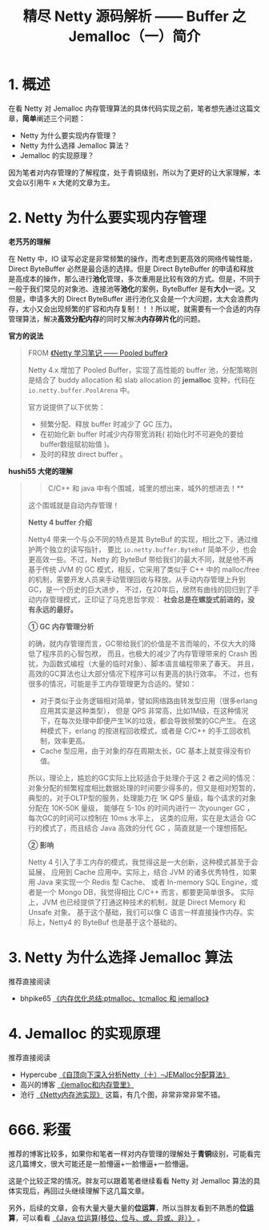 <div class="article-inner">

<header class="article-header">

<h1 class="article-title" itemprop="name">
精尽 Netty 源码解析 —— Buffer 之 Jemalloc（一）简介
</h1>

</header>

<div class="article-entry" itemprop="articleBody">

<!-- Table of Contents -->

<h1 id="1-概述"><a href="#1-概述" class="headerlink" title="1. 概述"></a>1. 概述</h1><p>在看 Netty 对 Jemalloc 内存管理算法的具体代码实现之前，笔者想先通过这篇文章，<strong>简单</strong>阐述三个问题：</p>
<ul>
<li>Netty 为什么要实现内存管理？</li>
<li>Netty 为什么选择 Jemalloc 算法？</li>
<li>Jemalloc 的实现原理？</li>
</ul>
<p>因为笔者对内存管理的了解程度，处于青铜级别，所以为了更好的让大家理解，本文会以引用牛 x 大佬的文章为主。</p>
<h1 id="2-Netty-为什么要实现内存管理"><a href="#2-Netty-为什么要实现内存管理" class="headerlink" title="2. Netty 为什么要实现内存管理"></a>2. Netty 为什么要实现内存管理</h1><p><strong>老艿艿的理解</strong></p>
<p>在 Netty 中，IO 读写必定是非常频繁的操作，而考虑到更高效的网络传输性能，Direct ByteBuffer 必然是最合适的选择。但是 Direct ByteBuffer 的申请和释放是高成本的操作，那么进行<strong>池化</strong>管理，多次重用是比较有效的方式。但是，不同于一般于我们常见的对象池、连接池等<strong>池化</strong>的案例，ByteBuffer 是有<strong>大小</strong>一说。又但是，申请多大的 Direct ByteBuffer 进行池化又会是一个大问题，太大会浪费内存，太小又会出现频繁的扩容和内存复制！！！所以呢，就需要有一个合适的内存管理算法，解决<strong>高效分配内存</strong>的同时又解决<strong>内存碎片化</strong>的问题。</p>
<p><strong>官方的说法</strong></p>
<blockquote>
<p>FROM <a href="https://skyao.gitbooks.io/learning-netty/content/buffer/pooled_buffer.html" rel="external nofollow noopener noreferrer" target="_blank">《Netty 学习笔记 —— Pooled buffer》</a></p>
<p>Netty 4.x 增加了 Pooled Buffer，实现了高性能的 buffer 池，分配策略则是结合了 buddy allocation 和 slab allocation 的 <strong>jemalloc</strong> 变种，代码在<code>io.netty.buffer.PoolArena</code> 中。</p>
<p>官方说提供了以下优势：</p>
<ul>
<li>频繁分配、释放 buffer 时减少了 GC 压力。</li>
<li>在初始化新 buffer 时减少内存带宽消耗( 初始化时不可避免的要给buffer数组赋初始值 )。</li>
<li>及时的释放 direct buffer 。</li>
</ul>
</blockquote>
<p><strong>hushi55 大佬的理解</strong></p>
<blockquote>
<blockquote>
<p>C/C++ 和 java 中有个围城，城里的想出来，城外的想进去！**</p>
</blockquote>
<p>这个围城就是自动内存管理！</p>
<p><strong>Netty 4 buffer 介绍</strong></p>
<p>Netty4 带来一个与众不同的特点是其 ByteBuf 的实现，相比之下，通过维护两个独立的读写指针， 要比 <code>io.netty.buffer.ByteBuf</code> 简单不少，也会更高效一些。不过，Netty 的 ByteBuf 带给我们的最大不同，就是他不再基于传统 JVM 的 GC 模式，相反，它采用了类似于 C++ 中的 malloc/free 的机制，需要开发人员来手动管理回收与释放。从手动内存管理上升到GC，是一个历史的巨大进步， 不过，在20年后，居然有曲线的回归到了手动内存管理模式，正印证了马克思哲学观： <strong>社会总是在螺旋式前进的，没有永远的最好。</strong></p>
<p><strong>① GC 内存管理分析</strong></p>
<p>的确，就内存管理而言，GC带给我们的价值是不言而喻的，不仅大大的降低了程序员的心智包袱， 而且，也极大的减少了内存管理带来的 Crash 困扰，为函数式编程（大量的临时对象）、脚本语言编程带来了春天。 并且，高效的GC算法也让大部分情况下程序可以有更高的执行效率。 不过，也有很多的情况，可能是手工内存管理更为合适的。譬如：</p>
<ul>
<li>对于类似于业务逻辑相对简单，譬如网络路由转发型应用（很多erlang应用其实是这种类型）， 但是 QPS 非常高，比如1M级，在这种情况下，在每次处理中即便产生1K的垃圾，都会导致频繁的GC产生。 在这种模式下，erlang 的按进程回收模式，或者是 C/C++ 的手工回收机制，效率更高。</li>
<li>Cache 型应用，由于对象的存在周期太长，GC 基本上就变得没有价值。</li>
</ul>
<p>所以，理论上，尴尬的GC实际上比较适合于处理介于这 2 者之间的情况： 对象分配的频繁程度相比数据处理的时间要少得多的，但又是相对短暂的， 典型的，对于OLTP型的服务，处理能力在 1K QPS 量级，每个请求的对象分配在 10K-50K 量级， 能够在 5-10s 的时间内进行一 次younger GC ，每次GC的时间可以控制在 10ms 水平上， 这类的应用，实在是太适合 GC 行的模式了，而且结合 Java 高效的分代 GC ，简直就是一个理想搭配。</p>
<p><strong>② 影响</strong></p>
<p>Netty 4 引入了手工内存的模式，我觉得这是一大创新，这种模式甚至于会延展， 应用到 Cache 应用中。实际上，结合 JVM 的诸多优秀特性，如果用 Java 来实现一个 Redis 型 Cache、 或者 In-memory SQL Engine，或者是一个 Mongo DB，我觉得相比 C/C++ 而言，都要更简单很多。 实际上，JVM 也已经提供了打通这种技术的机制，就是 Direct Memory 和 Unsafe 对象。 基于这个基础，我们可以像 C 语言一样直接操作内存。实际上，Netty4 的 ByteBuf 也是基于这个基础的。</p>
</blockquote>
<h1 id="3-Netty-为什么选择-Jemalloc-算法"><a href="#3-Netty-为什么选择-Jemalloc-算法" class="headerlink" title="3. Netty 为什么选择 Jemalloc 算法"></a>3. Netty 为什么选择 Jemalloc 算法</h1><p>推荐直接阅读</p>
<ul>
<li>bhpike65 <a href="http://www.cnhalo.net/2016/06/13/memory-optimize/" rel="external nofollow noopener noreferrer" target="_blank">《内存优化总结:ptmalloc、tcmalloc 和 jemalloc》</a></li>
</ul>
<h1 id="4-Jemalloc-的实现原理"><a href="#4-Jemalloc-的实现原理" class="headerlink" title="4. Jemalloc 的实现原理"></a>4. Jemalloc 的实现原理</h1><p>推荐直接阅读</p>
<ul>
<li>Hypercube <a href="https://www.jianshu.com/p/15304cd63175" rel="external nofollow noopener noreferrer" target="_blank">《自顶向下深入分析Netty（十）–JEMalloc分配算法》</a></li>
<li>高兴的博客 <a href="http://www.cnblogs.com/gaoxing/p/4253833.html" rel="external nofollow noopener noreferrer" target="_blank">《jemalloc和内存管里》</a></li>
<li>沧行 <a href="https://www.jianshu.com/p/8d894e42b6e6" rel="external nofollow noopener noreferrer" target="_blank">《Netty内存池实现》</a> 这篇，有几个图，非常非常非常不错。</li>
</ul>
<h1 id="666-彩蛋"><a href="#666-彩蛋" class="headerlink" title="666. 彩蛋"></a>666. 彩蛋</h1><p>推荐的博客比较多，如果你和笔者一样对内存管理的理解处于<strong>青铜</strong>级别，可能看完这几篇博文，很大可能还是一脸懵逼+一脸懵逼+一脸懵逼。</p>
<p>这是个比较正常的情况。胖友可以跟着笔者继续看看 Netty 对 Jemalloc 算法的具体实现后，再回过头继续理解下这几篇文章。</p>
<p>另外，后续的文章，会有大量大量大量的<strong>位运算</strong>，所以当胖友看到不熟悉的<strong>位运算</strong>，可以看看 <a href="https://blog.csdn.net/xiaochunyong/article/details/7748713" rel="external nofollow noopener noreferrer" target="_blank">《Java 位运算(移位、位与、或、异或、非）》</a> 。</p>

</div>
<!--
<footer class="article-footer">
<a data-url="http://svip.iocoder.cn/Netty/ByteBuf-3-1-Jemalloc-intro/" data-id="ck4pl3fp400dzfgcf2xyrmtsw" class="article-share-link">分享</a>

</footer>
-->
</div>
